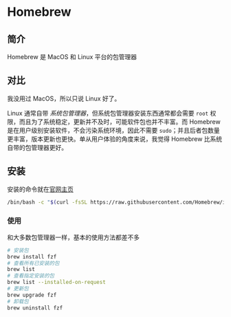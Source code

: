 # Homebrew

## 简介

Homebrew 是 MacOS 和 Linux 平台的包管理器

## 对比

我没用过 MacOS，所以只说 Linux 好了。

Linux 通常自带 *系统包管理器*，但系统包管理器安装东西通常都会需要 `root` 权限，而且为了系统稳定，更新并不及时，可能软件包也并不丰富。而 Homebrew 是在用户级别安装软件，不会污染系统环境，因此不需要 `sudo`；并且后者包数量更丰富，版本更新也更快。单从用户体验的角度来说，我觉得 Homebrew 比系统自带的包管理器更好。

## 安装

安装的命令就在[官网主页](https://brew.sh/)

```sh
/bin/bash -c "$(curl -fsSL https://raw.githubusercontent.com/Homebrew/install/HEAD/install.sh)"
```

### 使用

和大多数包管理器一样，基本的使用方法都差不多

```sh
# 安装包
brew install fzf
# 查看所有已安装的包
brew list
# 查看指定安装的包
brew list --installed-on-request
# 更新包
brew upgrade fzf
# 卸载包
brew uninstall fzf
```
